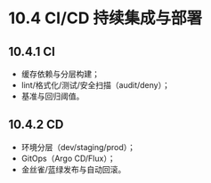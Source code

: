 # 10.4 CI/CD 持续集成与部署

## 10.4.1 CI

- 缓存依赖与分层构建；
- lint/格式化/测试/安全扫描（audit/deny）；
- 基准与回归阈值。

## 10.4.2 CD

- 环境分层（dev/staging/prod）；
- GitOps（Argo CD/Flux）；
- 金丝雀/蓝绿发布与自动回滚。
